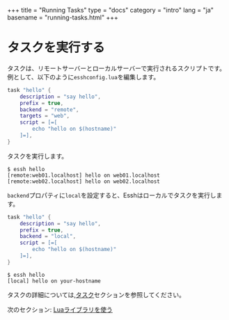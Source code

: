 +++
title = "Running Tasks"
type = "docs"
category = "intro"
lang = "ja"
basename = "running-tasks.html"
+++

# タスクを実行する

タスクは、リモートサーバーとローカルサーバーで実行されるスクリプトです。
例として、以下のように`esshconfig.lua`を編集します。

~~~lua
task "hello" {
    description = "say hello",
    prefix = true,
    backend = "remote",
    targets = "web",
    script = [=[
        echo "hello on $(hostname)"
    ]=],
}
~~~

タスクを実行します。

~~~
$ essh hello
[remote:web01.localhost] hello on web01.localhost
[remote:web02.localhost] hello on web02.localhost
~~~

`backend`プロパティに`local`を設定すると、Esshはローカルでタスクを実行します。

~~~lua
task "hello" {
    description = "say hello",
    prefix = true,
    backend = "local",
    script = [=[
        echo "hello on $(hostname)"
    ]=],
}
~~~

~~~
$ essh hello
[local] hello on your-hostname
~~~

タスクの詳細については,[タスク](/docs/ja/tasks.html)セクションを参照してください。

次のセクション: [Luaライブラリを使う](using-lua-libraries.html)
